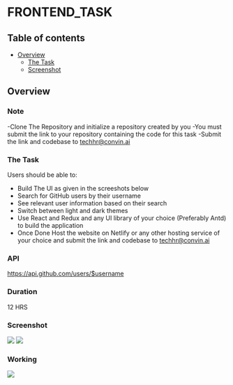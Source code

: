 # FRONTEND_TASK

## Table of contents

- [Overview](#overview)
  - [The Task](#the-challenge)
  - [Screenshot](#screenshot)

## Overview

### Note
-Clone The Repository and initialize a repository created by you
-You must submit the link to your repository containing the code for this task
-Submit the link and codebase to techhr@convin.ai

### The Task

Users should be able to:
- Build The UI as given in the screeshots below 
- Search for GitHub users by their username
- See relevant user information based on their search
- Switch between light and dark themes
- Use React and Redux and any UI library of your choice (Preferably Antd) to build the application 
- Once Done Host the website on Netlify or any other hosting service of your choice and submit the link and codebase to techhr@convin.ai

### API
https://api.github.com/users/$username

### Duration
12 HRS

### Screenshot

![](./screenshot.jpg)
![](./screenshot1.png)


### Working
![](./working.gif)
